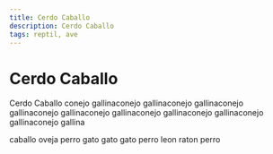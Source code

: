 ```yaml
---
title: Cerdo Caballo
description: Cerdo Caballo
tags: reptil, ave
---
```


# Cerdo Caballo

Cerdo Caballo conejo gallinaconejo gallinaconejo gallinaconejo gallinaconejo gallinaconejo gallinaconejo gallinaconejo gallinaconejo gallinaconejo gallina

caballo oveja perro gato gato gato perro leon raton perro